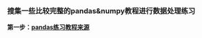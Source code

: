 ### 搜集一些比较完整的pandas&numpy教程进行数据处理练习

**第一步：[pandas练习教程来源](https://github.com/datawhalechina/joyful-pandas)**

